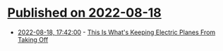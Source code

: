 # [Published on 2022-08-18](index.md)

* [2022-08-18, 17:42:00](https://soylentnews.org/article.pl?sid=22/08/17/174228&from=rss) - [This Is What's Keeping Electric Planes From Taking Off](https://soylentnews.org/article.pl?sid=22/08/17/174228&from=rss)
